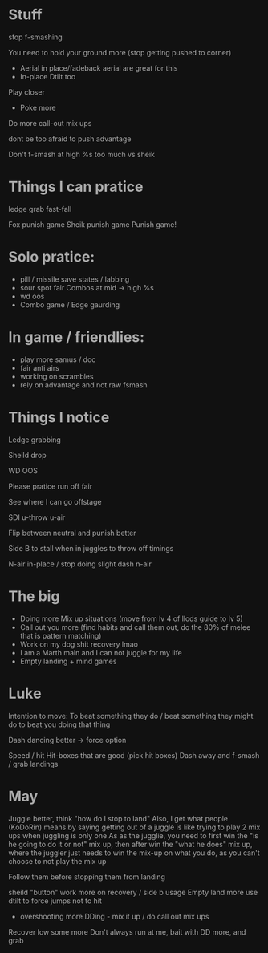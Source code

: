 # Stuff

stop f-smashing

You need to hold your ground more (stop getting pushed to corner)
- Aerial in place/fadeback aerial are great for this
- In-place Dtilt too

Play closer
- Poke more

Do more call-out mix ups

dont be too afraid to push advantage

Don't f-smash at high %s too much vs sheik

# Things I can pratice
ledge grab fast-fall

Fox punish game
Sheik punish game
Punish game!

# Solo pratice:
- pill / missile save states / labbing
- sour spot fair Combos at mid -> high %s
- wd oos
- Combo game / Edge gaurding

# In game / friendlies:
- play more samus / doc
- fair anti airs
- working on scrambles
- rely on advantage and not raw fsmash

# Things I notice
Ledge grabbing

Sheild drop

WD OOS

Please pratice run off fair

See where I can go offstage

SDI u-throw u-air

Flip between neutral and punish better

Side B to stall when in juggles to throw off timings

N-air in-place / stop doing slight dash n-air


# The big
- Doing more Mix up situations (move from lv 4 of llods guide to lv 5)
- Call out you more (find habits and call them out, do the 80% of melee that is pattern matching)
- Work on my dog shit recovery lmao
- I am a Marth main and I can not juggle for my life
- Empty landing + mind games

# Luke
Intention to move:
To beat something they do
/ 
beat something they might do to beat you doing that thing



Dash dancing better -> force option



Speed / hit Hit-boxes that are good (pick hit boxes)
Dash away and f-smash / grab landings

# May
Juggle better, think "how do I stop to land"
Also, I get what people (KoDoRin) means by saying getting out of a juggle is like trying  to play 2 mix ups when juggling is only one
As as the jugglie, you need to first win the "is he going to do it or not" mix up, then after win the "what he does" mix up, where the juggler just needs to win the mix-up on what you do, as you can't choose to not play the mix up 


Follow them before stopping them from landing

sheild "button"
work more on recovery / side b usage
Empty land more
use dtilt to force jumps not to hit

- overshooting more
DDing - mix it up / do call out mix ups



Recover low some more
Don't always run at me, bait with DD more, and grab
<style>*, body, html{
	--text-color-fg: #AAAAAA;
	--text-color-bg: #111111;
	color: var(--text-color-fg);
	background-color: var(--text-color-bg);
}</style>